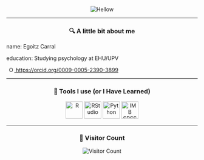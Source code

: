 <p align="center">
<img
  src="https://capsule-render.vercel.app/api?text=Hello!&animation=fadeIn&type=waving&color=auto&height=100" alt="Hellow"/>
</p>

---

<h3 align="center">🔍 A little bit about me</h3> 


name: Egoitz Carral

education: Studying psychology at EHU/UPV

<a
id="cy-effective-orcid-url"
class="underline"
  href="https://orcid.org/0009-0005-2390-3899"
  target="orcid.widget"
  rel="me noopener noreferrer"
  style="vertical-align: top">
  <img
    src="https://orcid.org/sites/default/files/images/orcid_16x16.png"
    style="width: 1em; margin-inline-start: 0.5em"
    alt="ORCID iD icon"/>
  https://orcid.org/0009-0005-2390-3899
</a>

---

<h3 align="center">📡 Tools I use (or I Have Learned)</h3>

<p align="center">
<img
src="https://cdn.jsdelivr.net/gh/devicons/devicon/icons/r/r-original.svg" alt="R" width="45" height="45"/>
<img
src="https://cdn.jsdelivr.net/gh/devicons/devicon/icons/rstudio/rstudio-original.svg" alt="RStudio" width="45" height="45"/>
<img
src="https://cdn.jsdelivr.net/gh/devicons/devicon/icons/python/python-plain.svg" alt="Python" width="45" height="45"/>
<img
src="https://cdn.jsdelivr.net/gh/devicons/devicon/icons/spss/spss-original.svg" alt="IMB SPSS" width="45" height="45"/>
</p>

---

<h3 align="center">👀 Visitor Count</h3>
<p align="center">
  <img
    src="https://profile-counter.glitch.me/Egoitzct/count.svg" alt="Visitor Count"/>
</p>
